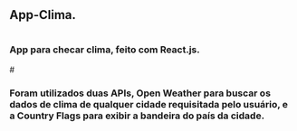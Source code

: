 # <h2>App-Clima.</h2>
# <h3>App para checar clima, feito com React.js.</h3>
#<h3>Foram utilizados duas APIs, Open Weather para buscar os dados de clima de qualquer cidade requisitada pelo usuário, e a Country Flags para exibir a bandeira do país da cidade.</h3>

